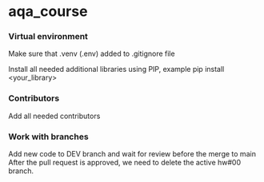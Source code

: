 # aqa_course

### Virtual environment

Make sure that .venv (.env) added to .gitignore file

Install all needed additional libraries using PIP, example pip install <your_library>

### Contributors

Add all needed contributors

### Work with branches
Add new code to DEV branch and wait for review before the merge to main
After the pull request is approved, we need to delete the active hw#00 branch.
